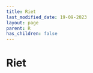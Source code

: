 ```yaml
---
title: Riet
last_modified_date: 19-09-2023
layout: page
parent: R
has_children: false
---
```


Riet
====

